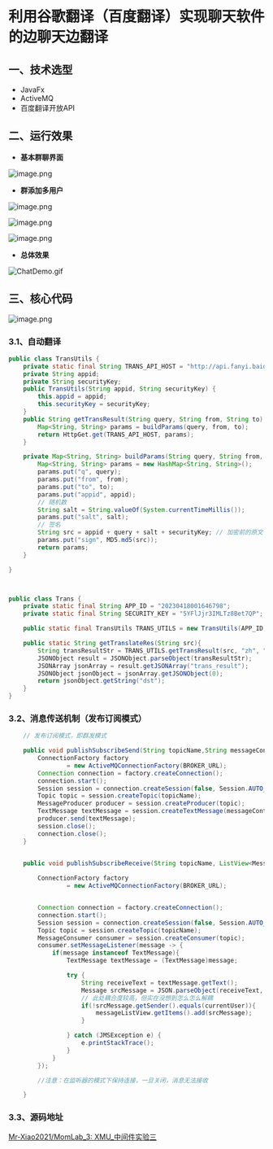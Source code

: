 # 利用谷歌翻译（百度翻译）实现聊天软件的边聊天边翻译



## 一、技术选型



* JavaFx
* ActiveMQ
* 百度翻译开放API



## 二、运行效果



* **基本群聊界面**

![image.png](https://cdn.nlark.com/yuque/0/2023/png/26076549/1681894134539-6c77bbac-d3cb-41c1-92ae-806c4db59207.png)

* **群添加多用户**

![image.png](https://cdn.nlark.com/yuque/0/2023/png/26076549/1681894271065-dff7d5f5-c405-40c6-b7c7-38c59e311892.png)

![image.png](https://cdn.nlark.com/yuque/0/2023/png/26076549/1681894440729-05152af5-ac19-49d7-8975-dc8e972ae678.png)



![image.png](https://cdn.nlark.com/yuque/0/2023/png/26076549/1681894690053-14f4614c-3497-4d70-a053-745aa1089b43.png?x-oss-process=image%2Fresize%2Cw_1125%2Climit_0)



* **总体效果**



![ChatDemo.gif](https://cdn.nlark.com/yuque/0/2023/gif/26076549/1681886181160-19678519-e977-415f-9c8d-18a71707e684.gif)





## 三、核心代码

![image.png](https://cdn.nlark.com/yuque/0/2023/png/26076549/1681894893181-a0101e18-fe8b-4b65-8bb9-fc488707b5e8.png?x-oss-process=image%2Fresize%2Cw_1125%2Climit_0)





### 3.1、自动翻译



```java
public class TransUtils {
    private static final String TRANS_API_HOST = "http://api.fanyi.baidu.com/api/trans/vip/translate";
    private String appid;
    private String securityKey;
    public TransUtils(String appid, String securityKey) {
        this.appid = appid;
        this.securityKey = securityKey;
    }
    public String getTransResult(String query, String from, String to) {
        Map<String, String> params = buildParams(query, from, to);
        return HttpGet.get(TRANS_API_HOST, params);
    }

    private Map<String, String> buildParams(String query, String from, String to) {
        Map<String, String> params = new HashMap<String, String>();
        params.put("q", query);
        params.put("from", from);
        params.put("to", to);
        params.put("appid", appid);
        // 随机数
        String salt = String.valueOf(System.currentTimeMillis());
        params.put("salt", salt);
        // 签名
        String src = appid + query + salt + securityKey; // 加密前的原文
        params.put("sign", MD5.md5(src));
        return params;
    }

}



public class Trans {
    private static final String APP_ID = "20230418001646798";
    private static final String SECURITY_KEY = "5YFlJjr3IMLTz8Bet7QP";

    public static final TransUtils TRANS_UTILS = new TransUtils(APP_ID, SECURITY_KEY);

    public static String getTranslateRes(String src){
        String transResultStr = TRANS_UTILS.getTransResult(src, "zh", "en");
        JSONObject result = JSONObject.parseObject(transResultStr);
        JSONArray jsonArray = result.getJSONArray("trans_result");
        JSONObject jsonObject = jsonArray.getJSONObject(0);
        return jsonObject.getString("dst");
    }
}
```





### 3.2、消息传送机制（发布订阅模式）



````java
	// 发布订阅模式，即群发模式

    public void publishSubscribeSend(String topicName,String messageContent) throws JMSException {
        ConnectionFactory factory
                = new ActiveMQConnectionFactory(BROKER_URL);
        Connection connection = factory.createConnection();
        connection.start();
        Session session = connection.createSession(false, Session.AUTO_ACKNOWLEDGE);
        Topic topic = session.createTopic(topicName);
        MessageProducer producer = session.createProducer(topic);
        TextMessage textMessage = session.createTextMessage(messageContent);
        producer.send(textMessage);
        session.close();
        connection.close();
    }


    public void publishSubscribeReceive(String topicName, ListView<Message> messageListView, User currentUser) throws JMSException {
 
        ConnectionFactory factory
                = new ActiveMQConnectionFactory(BROKER_URL);


        Connection connection = factory.createConnection();
        connection.start();
        Session session = connection.createSession(false, Session.AUTO_ACKNOWLEDGE);
        Topic topic = session.createTopic(topicName);
        MessageConsumer consumer = session.createConsumer(topic);
        consumer.setMessageListener(message -> {
            if(message instanceof TextMessage){
                TextMessage textMessage = (TextMessage)message;

                try {
                    String receiveText = textMessage.getText();
                    Message srcMessage = JSON.parseObject(receiveText, Message.class);
                    // 此处耦合度较高，但实在没想到怎么怎么解耦
                    if(!srcMessage.getSender().equals(currentUser)){
                        messageListView.getItems().add(srcMessage);
                    }

                } catch (JMSException e) {
                    e.printStackTrace();
                }
            }
        });

        //注意：在监听器的模式下保持连接，一旦关闭，消息无法接收

    }
````





### 3.3、源码地址



[Mr-Xiao2021/MomLab_3: XMU_中间件实验三 ](https://github.com/Mr-Xiao2021/MomLab_3)
